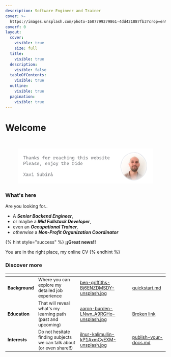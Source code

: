 ```yaml
---
description: Software Engineer and Trainer
cover: >-
  https://images.unsplash.com/photo-1607799279861-4dd421887fb3?crop=entropy&cs=srgb&fm=jpg&ixid=M3wxOTcwMjR8MHwxfHNlYXJjaHwxfHxwcm9ncmFtbWluZ3xlbnwwfHx8fDE3MjUzOTAxOTR8MA&ixlib=rb-4.0.3&q=85
coverY: 0
layout:
  cover:
    visible: true
    size: full
  title:
    visible: true
  description:
    visible: false
  tableOfContents:
    visible: true
  outline:
    visible: true
  pagination:
    visible: true
---
```


# Welcome

<img src=".gitbook/assets/file.excalidraw (1).svg" alt="" class="gitbook-drawing">

<figure><img src=".gitbook/assets/image.png" alt=""><figcaption></figcaption></figure>

### What's here

Are you looking for..

* A _**Senior Backend Engineer**_,&#x20;
* or maybe a _**Mid Fullstack Developer**_,&#x20;
* even an _**Occupational Trainer**,_&#x20;
* _otherwise_ a _**Non-Profit Organization Coordinator**_&#x20;

{% hint style="success" %}
**¡¡Great news!!**&#x20;

You are in the right place, my online CV
{% endhint %}

### Discover more

<table data-view="cards"><thead><tr><th></th><th></th><th data-hidden data-card-cover data-type="files"></th><th data-hidden></th><th data-hidden data-card-target data-type="content-ref"></th></tr></thead><tbody><tr><td><strong>Background</strong></td><td>Where you can explore my detailed job experience</td><td><a href=".gitbook/assets/ben-griffiths-Bj6ENZDMSDY-unsplash.jpg">ben-griffiths-Bj6ENZDMSDY-unsplash.jpg</a></td><td></td><td><a href="discover/quickstart.md">quickstart.md</a></td></tr><tr><td><strong>Education</strong></td><td>That will reveal what's my learning path (past and upcoming)</td><td><a href=".gitbook/assets/aaron-burden-LNwn_A9RGHo-unsplash.jpg">aaron-burden-LNwn_A9RGHo-unsplash.jpg</a></td><td></td><td><a href="broken-reference">Broken link</a></td></tr><tr><td><strong>Interests</strong></td><td>Do not hesitate finding subjects we can talk about (or even share!!)</td><td><a href=".gitbook/assets/ilnur-kalimullin-kP1AxmCyEXM-unsplash.jpg">ilnur-kalimullin-kP1AxmCyEXM-unsplash.jpg</a></td><td></td><td><a href="discover/publish-your-docs.md">publish-your-docs.md</a></td></tr></tbody></table>

